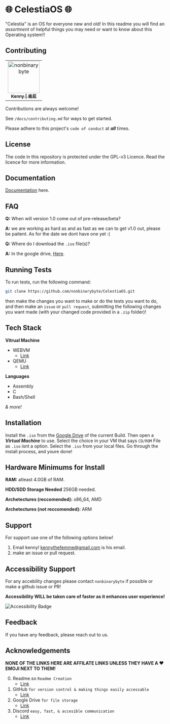 # 🌐 CelestiaOS 🌐

"Celestia" is an OS for everyone new and old! In this readme you will find an *assortment* of helpful things you may need or want to know about this Operating system!!
## Contributing

<!-- readme: contributors -start -->
<table>
	<tbody>
		<tr>
            <td align="center">
                <a href="https://github.com/nonbinarybyte">
                    <img src="https://avatars.githubusercontent.com/u/184435682?v=4" width="100;" alt="nonbinarybyte"/>
                    <br />
                    <sub><b>Kenny | 肯尼</b></sub>
                </a>
            </td>
		</tr>
	<tbody>
</table>
<!-- readme: contributors -end -->


Contributions are always welcome!

See `/docs/contributing.md` for ways to get started.

Please adhere to this project's `code of conduct` at ***all*** times.

## License

The code in this repository is protected under the GPL-v3 Licence. Read the licence for more information.
## Documentation

[Documentation](https://github.com/nonbinarybyte/CelestiaOS/wiki) here.


## FAQ

**Q:** When will version 1.0 come out of pre-release/beta?

**A:** we are working as hard as and as fast as we can to get v1.0 out, please be paitent. As for the date we dont have one yet :(

**Q:** Where do I download the `.iso` file(s)?

**A:** In the google drive, [Here](https://drive.google.com/drive/folders/1LOi-YkCmQL4d6TWcQYDS1eXi5NFb2Axa?usp=drive_link).
## Running Tests

To run tests, run the following command:

```bash
git clone https://github.com/nonbinarybyte/CelestiaOS.git
```

then make the changes you want to make or do the tests you want to do, and then make an `issue` or `pull request`, submitting the following changes you want made (with your changed code provided in a `.zip` folder)!
## Tech Stack

**Vitrual Machine**
- WEBVM 
    - [Link](https://webvm.replit.app/)
- QEMU 
    - [Link](https://www.qemu.org/)

**Languages**

- Assembly
- C
- Bash/Shell

*& more!*
## Installation

Install the `.iso` from the [Google Drive](https://drive.google.com/drive/folders/1LOi-YkCmQL4d6TWcQYDS1eXi5NFb2Axa?usp=sharing) of the current Build. Then open a ***Virtual Machine*** to use. Select the choice in your VM that says `CD/ROM` File as `.iso` isnt a option. Select the `.iso` from your local files. Go through the install process, and youre done!

## Hardware Minimums for Install

**RAM:** atleast 4.0GB of RAM.

**HDD/SDD Storage Needed** 256GB needed.

**Archetectures (reccomended):** x86_64, AMD

**Archetectures (not reccomended):** ARM
## Support

For support use one of the following options below!

1. Email kenny! kennythefemme@gmail.com is his email.
2. make an issue or pull request.

## Accessibility Support

For any accebility changes please contact `nonbinarybyte` if possible or make a github issue or PR!

**Accessibility WILL be taken care of faster as it enhances user experience!**

![Accessibility Badge](https://img.shields.io/badge/Accessibility-%230170EA.svg?style=for-the-badge&logo=Accessibility&logoColor=white)

## Feedback

If you have any feedback, please reach out to us.

## Acknowledgements

**NONE OF THE LINKS HERE ARE AFFILATE LINKS UNLESS THEY HAVE A ❤️ EMOJI NEXT TO THEM!**

0. Readme.so `Readme Creation`
    - [Link](https://www.readme.so/)
1. GitHub `for version control & making things easily accessable`
    - [Link](https://www.github.com/)
2. Google Drive `for file storage`
    - [Link](https://www.drive.google.com/)
3. Discord `easy, fast, & accesible communication`
    - [Link](https://www.discord.com/)
